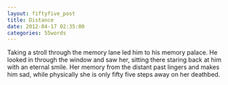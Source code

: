 ```yaml
---
layout: fiftyfive_post
title: Distance
date: 2012-04-17 02:35:00
categories: 55words
---
```


Taking a stroll through the memory lane led him to his memory palace. He looked in through the window and saw her, sitting there staring back at him with an eternal smile. Her memory from the distant past lingers and makes him sad, while physically she is only fifty five steps away on her deathbed.
